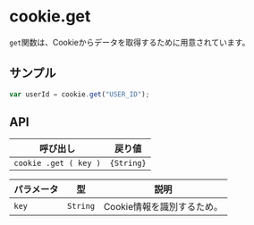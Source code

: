 # cookie.get

`get`関数は、Cookieからデータを取得するために用意されています。

## サンプル

```javascript
var userId = cookie.get("USER_ID");
```

## API

| 呼び出し | 戻り値 |
|---|---|
| `cookie .get ( key )` | `{String}` |

| パラメータ | 型 | 説明 |
|---|---|---|
| `key` | `String` | Cookie情報を識別するため。 |